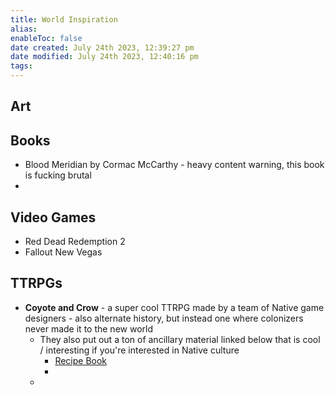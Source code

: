```yaml
---
title: World Inspiration
alias: 
enableToc: false
date created: July 24th 2023, 12:39:27 pm
date modified: July 24th 2023, 12:40:16 pm
tags: 
---
```

## Art


## Books
- Blood Meridian by Cormac McCarthy - heavy content warning, this book is fucking brutal
- 

## Video Games
- Red Dead Redemption 2
- Fallout New Vegas

## TTRPGs
- **Coyote and Crow** - a super cool TTRPG made by a team of Native game designers - also alternate history, but instead one where colonizers never made it to the new world
	- They also put out a ton of ancillary material linked below that is cool / interesting if you're interested in Native culture
		- [Recipe Book](https://coyoteandcrow.net/wp-content/uploads/2022/11/Coyote-Crow-Recipe-Cards.pdf)
		- 
	- 